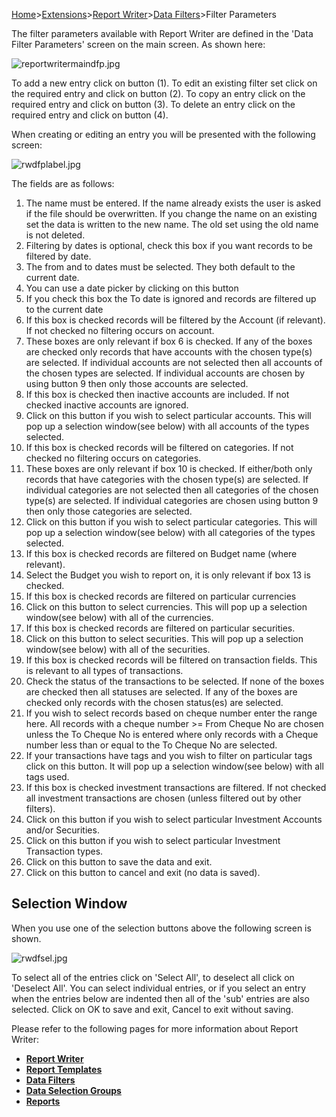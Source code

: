 [Home](https://bitbucket.org/mikerb/moneydance-2019/wiki/Home)>[Extensions](https://bitbucket.org/mikerb/moneydance-2019/wiki/Extensions)>[Report Writer](https://bitbucket.org/mikerb/moneydance-2019/wiki/Report%20Writer)>[Data Filters](https://bitbucket.org/mikerb/moneydance-2019/wiki/Report%20Writer%20Filters)>Filter Parameters

The filter parameters available with Report Writer are defined in the 'Data Filter Parameters' screen on the main screen.  As shown here:

![reportwritermaindfp.jpg](https://bitbucket.org/repo/9p4r4rA/images/3146972110-reportwritermaindfp.jpg)

To add a new entry click on button (1). To edit an existing filter set click on the required entry and click on button (2).  To copy an entry click on the required entry and click on button (3). To delete an entry click on the required entry and click on button (4).

When creating or editing an entry you will be presented with the following screen:

![rwdfplabel.jpg](https://bitbucket.org/repo/9p4r4rA/images/2498660411-rwdfplabel.jpg)

The fields are as follows:

1. The name must be entered.  If the name already exists the user is asked if the file should be overwritten.  If you change the name on an existing set the data is written to the new name. The old set using the old name is not deleted.
2. Filtering by dates is optional, check this box if you want records to be filtered by date. 
3. The from and to dates must be selected.  They both default to the current date.
4. You can use a date picker by clicking on this button
5. If you check this box the To date is ignored and records are filtered up to the current date
6. If this box is checked records will be filtered by the Account (if relevant).  If not checked no filtering occurs on account.
7. These boxes are only relevant if box 6 is checked.  If any of the boxes are checked only records that have accounts with the chosen type(s) are selected.  If individual accounts are not selected then all accounts of the chosen types are selected.  If individual accounts are chosen by using button 9 then only those accounts are selected.
8. If this box is checked then inactive accounts are included.  If not checked inactive accounts are ignored.
9. Click on this button if you wish to select particular accounts.  This will pop up a selection window(see below) with all accounts of the types selected.
10. If this box is checked records will be filtered on categories.  If not checked no filtering occurs on categories.
11. These boxes are only relevant if box 10 is checked.  If either/both only records that have categories with the chosen type(s) are selected.  If individual categories are not selected  then all categories of the chosen type(s) are selected.  If individual categories are chosen using button 9 then only those categories are selected.
12. Click on this button if you wish to select particular categories.  This will pop up a selection window(see below) with all categories of the types selected.
13. If this box is checked records are filtered on Budget name (where relevant).
14. Select the Budget you wish to report on, it is only relevant if box 13 is checked.
15. If this box is checked records are filtered on particular currencies
16. Click on this button to select currencies.  This will pop up a selection window(see below) with all of the currencies.
17. If this box is checked records are filtered on particular securities.
18. Click on this button to select securities.  This will pop up a selection window(see below) with all of the securities.
19. If this box is checked records will be filtered on transaction fields.  This is relevant to all types of transactions.
20. Check the status of the transactions to be selected.  If none of the boxes are checked then all statuses are selected.  If any of the boxes are checked only records with the chosen status(es) are selected.
21. If you wish to select records based on cheque number enter the range here.  All records with a cheque number >= From Cheque No are chosen unless the To Cheque No is entered where only records with a Cheque number less than or equal to the To Cheque No are selected.
22. If your transactions have tags and you wish to filter on particular tags click on this button. It will pop up a selection window(see below) with all tags used.
23. If this box is checked investment transactions are filtered.  If not checked all investment transactions are chosen (unless filtered out by other filters).
24. Click on this button if you wish to select particular Investment Accounts and/or Securities.
25. Click on this button if you wish to select particular Investment Transaction types.
26. Click on this button to save the data and exit.
27. Click on this button to cancel and exit (no data is saved).

## Selection Window

When you use one of the selection buttons above the following screen is shown.

![rwdfsel.jpg](https://bitbucket.org/repo/9p4r4rA/images/3810502584-rwdfsel.jpg)

To select all of the entries click on 'Select All', to deselect all click on 'Deselect All'.  You can select individual entries, or if you select an entry when the entries below are indented then all of the 'sub' entries are also selected.  Click on OK to save and exit, Cancel to exit without saving.

Please refer to the following pages for more information about Report Writer:

* **[Report Writer](https://bitbucket.org/mikerb/moneydance-2019/wiki/Report%20Writer)**
* **[Report Templates](https://bitbucket.org/mikerb/moneydance-2019/wiki/Report%20Writer%20Templates)**
* **[Data Filters](https://bitbucket.org/mikerb/moneydance-2019/wiki/Report%20Writer%20Filters)**
* **[Data Selection Groups](https://bitbucket.org/mikerb/moneydance-2019/wiki/Report%20Writer%20Selection%20Groups)**
* **[Reports](https://bitbucket.org/mikerb/moneydance-2019/wiki/Report%20Writer%20Reports)**